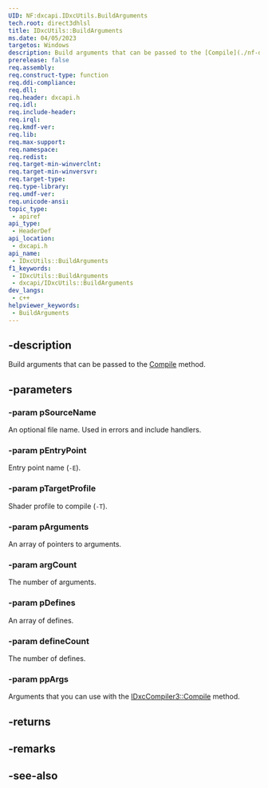 ```yaml
---
UID: NF:dxcapi.IDxcUtils.BuildArguments
tech.root: direct3dhlsl
title: IDxcUtils::BuildArguments
ms.date: 04/05/2023
targetos: Windows
description: Build arguments that can be passed to the [Compile](./nf-dxcapi-idxccompiler3-compile.md) method.
prerelease: false
req.assembly: 
req.construct-type: function
req.ddi-compliance: 
req.dll: 
req.header: dxcapi.h
req.idl: 
req.include-header: 
req.irql: 
req.kmdf-ver: 
req.lib: 
req.max-support: 
req.namespace: 
req.redist: 
req.target-min-winverclnt: 
req.target-min-winversvr: 
req.target-type: 
req.type-library: 
req.umdf-ver: 
req.unicode-ansi: 
topic_type:
 - apiref
api_type:
 - HeaderDef
api_location:
 - dxcapi.h
api_name:
 - IDxcUtils::BuildArguments
f1_keywords:
 - IDxcUtils::BuildArguments
 - dxcapi/IDxcUtils::BuildArguments
dev_langs:
 - c++
helpviewer_keywords:
 - BuildArguments
---
```


## -description

Build arguments that can be passed to the [Compile](./nf-dxcapi-idxccompiler3-compile.md) method.

## -parameters

### -param pSourceName

An optional file name. Used in errors and include handlers.

### -param pEntryPoint

Entry point name (`-E`).

### -param pTargetProfile

Shader profile to compile (`-T`).

### -param pArguments

An array of pointers to arguments.

### -param argCount

The number of arguments.

### -param pDefines

An array of defines.

### -param defineCount

The number of defines.

### -param ppArgs

Arguments that you can use with the [IDxcCompiler3::Compile](./nf-dxcapi-idxccompiler3-compile.md) method.

## -returns

## -remarks

## -see-also
